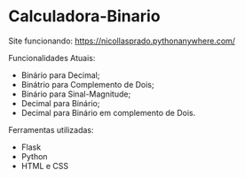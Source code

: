 # Calculadora-Binario
Site funcionando: https://nicollasprado.pythonanywhere.com/

Funcionalidades Atuais:
- Binário para Decimal;
- Binátrio para Complemento de Dois;
- Binário para Sinal-Magnitude;
- Decimal para Binário;
- Decimal para Binário em complemento de Dois.

Ferramentas utilizadas:
- Flask
- Python
- HTML e CSS
